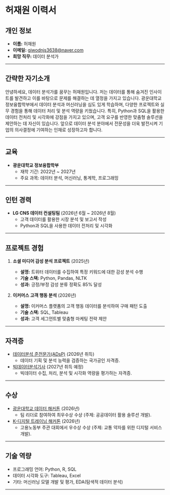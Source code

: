 # 허재원 이력서

## **개인 정보**
- **이름:** 허재원  
- **이메일:** gjwodnjs3638@naver.com  
- **희망 직무:** 데이터 분석가  

---

## **간략한 자기소개**
안녕하세요, 데이터 분석가를 꿈꾸는 허재원입니다. 저는 데이터를 통해 숨겨진 인사이트를 발견하고 이를 바탕으로 문제를 해결하는 데 열정을 가지고 있습니다. 광운대학교 정보융합학부에서 데이터 분석과 머신러닝을 심도 있게 학습하며, 다양한 프로젝트와 실무 경험을 통해 데이터 처리 및 분석 역량을 키웠습니다. 특히, Python과 SQL을 활용한 데이터 전처리 및 시각화에 강점을 가지고 있으며, 고객 요구를 반영한 맞춤형 솔루션을 제안하는 데 자신이 있습니다. 앞으로 데이터 분석 분야에서 전문성을 더욱 발전시켜 기업의 의사결정에 기여하는 인재로 성장하고자 합니다.

---

## **교육**
- **광운대학교 정보융합학부**  
  - 재학 기간: 2022년 ~ 2027년  
  - 주요 과목: 데이터 분석, 머신러닝, 통계학, 프로그래밍  

---

## **인턴 경력**
- **LG CNS 데이터 컨설팅팀** (2026년 6월 ~ 2026년 8월)  
  - 고객 데이터를 활용한 시장 분석 및 보고서 작성  
  - Python과 SQL을 사용한 데이터 전처리 및 시각화  

---

## **프로젝트 경험**
1. **소셜 미디어 감성 분석 프로젝트** (2025년)
   - **설명:** 트위터 데이터를 수집하여 특정 키워드에 대한 감성 분석 수행  
   - **기술 스택:** Python, Pandas, NLTK  
   - **성과:** 긍정/부정 감성 분류 정확도 85% 달성  

2. **이커머스 고객 행동 분석** (2026년)
   - **설명:** 이커머스 플랫폼의 고객 행동 데이터를 분석하여 구매 패턴 도출  
   - **기술 스택:** SQL, Tableau  
   - **성과:** 고객 세그먼트별 맞춤형 마케팅 전략 제안  

---

## **자격증**
- [데이터분석 준전문가(ADsP)](https://www.dataq.or.kr/www/sub/a_05.do) (2026년 취득)  
  - 데이터 기획 및 분석 능력을 검증하는 국가공인 자격증.  
- [빅데이터분석기사](https://www.dataq.or.kr/www/sub/a_05.do) (2027년 취득 예정)  
  - 빅데이터 수집, 처리, 분석 및 시각화 역량을 평가하는 자격증.  

---

## **수상**
- [광운대학교 데이터 해커톤](https://kr.linkedin.com/in/%EC%9E%AC%EC%9B%90-%ED%97%88-783385191) (2026년)  
  - 팀 리더로 참여하여 최우수상 수상 (주제: 공공데이터 활용 솔루션 개발).  
- [K-디지털 트레이닝 해커톤](https://blog.naver.com/multicampus_it/223196786529) (2026년)  
  - 고용노동부 주관 대회에서 우수상 수상 (주제: 교통 약자를 위한 디지털 서비스 개발).  

---

## **기술 역량**
- 프로그래밍 언어: Python, R, SQL  
- 데이터 시각화 도구: Tableau, Excel  
- 기타: 머신러닝 모델 개발 및 평가, EDA(탐색적 데이터 분석)

---
